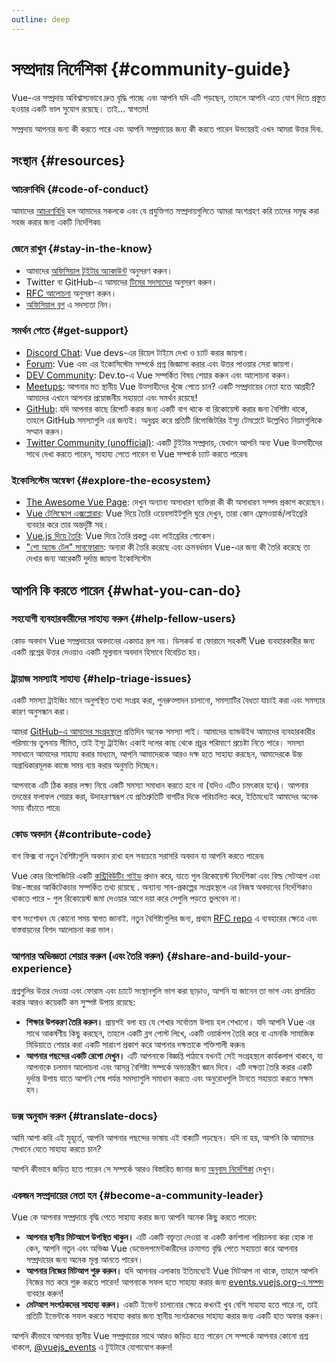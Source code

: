 ```yaml
---
outline: deep
---
```


# সম্প্রদায় নির্দেশিকা {#community-guide}

Vue-এর সম্প্রদায় অবিশ্বাস্যভাবে দ্রুত বৃদ্ধি পাচ্ছে এবং আপনি যদি এটি পড়ছেন, তাহলে আপনি এতে যোগ দিতে প্রস্তুত হওয়ার একটি ভাল সুযোগ রয়েছে। তাই... স্বাগতম!

সম্প্রদায় আপনার জন্য কী করতে পারে এবং আপনি সম্প্রদায়ের জন্য কী করতে পারেন উভয়েরই এখন আমরা উত্তর দিব৷.

## সংস্থান {#resources}

### আচরণবিধি {#code-of-conduct}

আমাদের [আচরণবিধি](/about/coc) হল আমাদের সকলকে এবং যে প্রযুক্তিগত সম্প্রদায়গুলিতে আমরা অংশগ্রহণ করি তাদের সমৃদ্ধ করা সহজ করার জন্য একটি নির্দেশিকা৷

### জেনে রাখুন {#stay-in-the-know}

- আমাদের [অফিসিয়াল টুইটার অ্যাকাউন্ট](https://twitter.com/vuejs) অনুসরণ করুন।
- Twitter বা GitHub-এ আমাদের [টিমের সদস্যদের](./team) অনুসরণ করুন।
- [RFC আলোচনা](https://github.com/vuejs/rfcs) অনুসরণ করুন।
- [অফিসিয়াল ব্লগ](https://blog.vuejs.org/) এ সদস্যতা নিন।

### সমর্থন পেতে {#get-support}

- [Discord Chat](https://discord.com/invite/vue): Vue devs-এর রিয়েল টাইমে দেখা ও চ্যাট করার জায়গা।
- [Forum](https://forum.vuejs.org/): Vue এবং এর ইকোসিস্টেম সম্পর্কে প্রশ্ন জিজ্ঞাসা করার এবং উত্তর পাওয়ার সেরা জায়গা।
- [DEV Community](https://dev.to/t/vue): Dev.to-এ Vue সম্পর্কিত বিষয় শেয়ার করুন এবং আলোচনা করুন।
- [Meetups](https://events.vuejs.org/meetups): আপনার মত স্থানীয় Vue উত্সাহীদের খুঁজে পেতে চান? একটি সম্প্রদায়ের নেতা হতে আগ্রহী? আমাদের এখানে আপনার প্রয়োজনীয় সহায়তা এবং সমর্থন রয়েছে!
- [GitHub](https://github.com/vuejs): যদি আপনার কাছে রিপোর্ট করার জন্য একটি বাগ থাকে বা রিকোয়েস্ট করার জন্য বৈশিষ্ট্য থাকে, তাহলে GitHub সমস্যাগুলি এর জন্যই। অনুগ্রহ করে প্রতিটি রিপোজিটরির ইস্যু টেমপ্লেটে উল্লেখিত নিয়মগুলিকে সম্মান করুন।
- [Twitter Community (unofficial)](https://twitter.com/i/communities/1516368750634840064): একটি টুইটার সম্প্রদায়, যেখানে আপনি অন্য Vue উত্সাহীদের সাথে দেখা করতে পারেন, সাহায্য পেতে পারেন বা Vue সম্পর্কে চ্যাট করতে পারেন৷

### ইকোসিস্টেম অন্বেষণ {#explore-the-ecosystem}

- [The Awesome Vue Page](https://github.com/vuejs/awesome-vue): দেখুন অন্যান্য অসাধারণ ব্যক্তিরা কী কী অসাধারণ সম্পদ প্রকাশ করেছেন।
- [Vue টেলিস্কোপ এক্সপ্লোরার](https://vuetelescope.com/explore): Vue দিয়ে তৈরি ওয়েবসাইটগুলি ঘুরে দেখুন, তারা কোন ফ্রেমওয়ার্ক/লাইব্রেরি ব্যবহার করে তার অন্তর্দৃষ্টি সহ।
- [Vue.js দিয়ে তৈরি](https://madewithvuejs.com/): Vue দিয়ে তৈরি প্রকল্প এবং লাইব্রেরির শোকেস।
- ["শো অ্যান্ড টেল" সাবফোরাম](https://github.com/vuejs/core/discussions/categories/show-and-tell): অন্যরা কী তৈরি করেছে এবং ক্রমবর্ধমান Vue-এর জন্য কী তৈরি করেছে তা দেখার জন্য আরেকটি দুর্দান্ত জায়গা ইকোসিস্টেম

## আপনি কি করতে পারেন {#what-you-can-do}

### সহযোগী ব্যবহারকারীদের সাহায্য করুন {#help-fellow-users}

কোড অবদান Vue সম্প্রদায়ের অবদানের একমাত্র রূপ নয়। ডিসকর্ড বা ফোরামে সহকর্মী Vue ব্যবহারকারীর জন্য একটি প্রশ্নের উত্তর দেওয়াও একটি মূল্যবান অবদান হিসাবে বিবেচিত হয়।

### ট্রায়াজ সমস্যাই সাহায্য {#help-triage-issues}

একটি সমস্যা ট্রাইজিং মানে অনুপস্থিত তথ্য সংগ্রহ করা, পুনরুত্পাদন চালানো, সমস্যাটির বৈধতা যাচাই করা এবং সমস্যার কারণ অনুসন্ধান করা।

আমরা [GitHub-এ আমাদের সংগ্রহস্থলে](https://github.com/vuejs) প্রতিদিন অনেক সমস্যা পাই। আমাদের ব্যান্ডউইথ আমাদের ব্যবহারকারীর পরিমাণের তুলনায় সীমিত, তাই ইস্যু ট্রাইজিং একাই দলের কাছ থেকে প্রচুর পরিমাণে প্রচেষ্টা নিতে পারে। সমস্যা সমাধানে আমাদের সাহায্য করার মাধ্যমে, আপনি আমাদেরকে আরও দক্ষ হতে সাহায্য করছেন, আমাদেরকে উচ্চ অগ্রাধিকারমূলক কাজে সময় ব্যয় করার অনুমতি দিচ্ছেন।

আপনাকে এটি ঠিক করার লক্ষ্য নিয়ে একটি সমস্যা সমাধান করতে হবে না (যদিও এটিও চমৎকার হবে)। আপনার তদন্তের ফলাফল শেয়ার করা, উদাহরণস্বরূপ যে প্রতিশ্রুতিটি বাগটির দিকে পরিচালিত করে, ইতিমধ্যেই আমাদের অনেক সময় বাঁচাতে পারে৷

### কোড অবদান {#contribute-code}

বাগ ফিক্স বা নতুন বৈশিষ্ট্যগুলি অবদান রাখা হল সবচেয়ে সরাসরি অবদান যা আপনি করতে পারেন৷

Vue কোর রিপোজিটরি একটি [কন্ট্রিবিউটিং গাইড](https://github.com/vuejs/core/blob/main/.github/contributing.md) প্রদান করে, যাতে পুল রিকোয়েস্ট  নির্দেশিকা এবং বিল্ড সেটআপ এবং উচ্চ-স্তরের আর্কিটেকচার সম্পর্কিত তথ্য রয়েছে . অন্যান্য সাব-প্রকল্পের সংগ্রহস্থলে এর নিজস্ব অবদানের নির্দেশিকাও থাকতে পারে - পুল রিকোয়েস্ট জমা দেওয়ার আগে দয়া করে সেগুলি পড়তে ভুলবেন না।

বাগ সংশোধন যে কোনো সময় স্বাগত জানাই. নতুন বৈশিষ্ট্যগুলির জন্য, প্রথমে [RFC repo](https://github.com/vuejs/rfcs/discussions) এ ব্যবহারের ক্ষেত্রে এবং বাস্তবায়নের বিশদ আলোচনা করা ভাল।

### আপনার অভিজ্ঞতা শেয়ার করুন (এবং তৈরি করুন) {#share-and-build-your-experience}

প্রশ্নগুলির উত্তর দেওয়া এবং ফোরাম এবং চ্যাটে সংস্থানগুলি ভাগ করা ছাড়াও, আপনি যা জানেন তা ভাগ এবং প্রসারিত করার আরও কয়েকটি কম সুস্পষ্ট উপায় রয়েছে:

- **শিক্ষার উপকরণ তৈরি করুন।** প্রায়শই বলা হয় যে শেখার সর্বোত্তম উপায় হল শেখানো। যদি আপনি Vue এর সাথে আকর্ষণীয় কিছু করছেন, তাহলে একটি ব্লগ পোস্ট লিখে, একটি ওয়ার্কশপ তৈরি করে বা এমনকি সামাজিক মিডিয়াতে শেয়ার করা একটি সারাংশ প্রকাশ করে আপনার দক্ষতাকে শক্তিশালী করুন৷
- **আপনার পছন্দের একটি রেপো দেখুন।** এটি আপনাকে বিজ্ঞপ্তি পাঠাবে যখনই সেই সংগ্রহস্থলে কার্যকলাপ থাকবে, যা আপনাকে চলমান আলোচনা এবং আসন্ন বৈশিষ্ট্য সম্পর্কে অভ্যন্তরীণ জ্ঞান দিবে। এটি দক্ষতা তৈরি করার একটি দুর্দান্ত উপায় যাতে আপনি শেষ পর্যন্ত সমস্যাগুলি সমাধান করতে এবং অনুরোধগুলি টানতে সহায়তা করতে সক্ষম হন।

### ডক্স অনুবাদ করুন {#translate-docs}

আমি আশা করি এই মুহূর্তে, আপনি আপনার পছন্দের ভাষায় এই বাক্যটি পড়ছেন। যদি না হয়, আপনি কি আমাদের সেখানে যেতে সাহায্য করতে চান?

আপনি কীভাবে জড়িত হতে পারেন সে সম্পর্কে আরও বিস্তারিত জানার জন্য [অনুবাদ নির্দেশিকা](/translations/) দেখুন।

### একজন সম্প্রদায়ের নেতা হন {#become-a-community-leader}

Vue কে আপনার সম্প্রদায়ে বৃদ্ধি পেতে সাহায্য করার জন্য আপনি অনেক কিছু করতে পারেন:

- **আপনার স্থানীয় মিটআপে উপস্থিত থাকুন।** এটি একটি বক্তৃতা দেওয়া বা একটি কর্মশালা পরিচালনা করা হোক না কেন, আপনি নতুন এবং অভিজ্ঞ Vue ডেভেলপমেন্টকারীদের ক্রমাগত বৃদ্ধি পেতে সহায়তা করে আপনার সম্প্রদায়ের জন্য অনেক মূল্য আনতে পারেন।
- **আপনার নিজের মিটআপ শুরু করুন।** যদি আপনার এলাকায় ইতিমধ্যেই Vue মিটআপ না থাকে, তাহলে আপনি নিজের মত করে শুরু করতে পারেন! আপনাকে সফল হতে সাহায্য করার জন্য [events.vuejs.org-এ সম্পদ](https://events.vuejs.org/resources/#getting-started) ব্যবহার করুন!
- **মেটআপ সংগঠকদের সাহায্য করুন।** একটি ইভেন্ট চালানোর ক্ষেত্রে কখনই খুব বেশি সাহায্য হতে পারে না, তাই প্রতিটি ইভেন্টকে সফল করতে সাহায্য করার জন্য স্থানীয় সংগঠকদের সাহায্য করার জন্য একটি হাত অফার করুন।

আপনি কীভাবে আপনার স্থানীয় Vue সম্প্রদায়ের সাথে আরও জড়িত হতে পারেন সে সম্পর্কে আপনার কোনো প্রশ্ন থাকলে, [@vuejs_events](https://www.twitter.com/vuejs_events) এ টুইটারে যোগাযোগ করুন!
